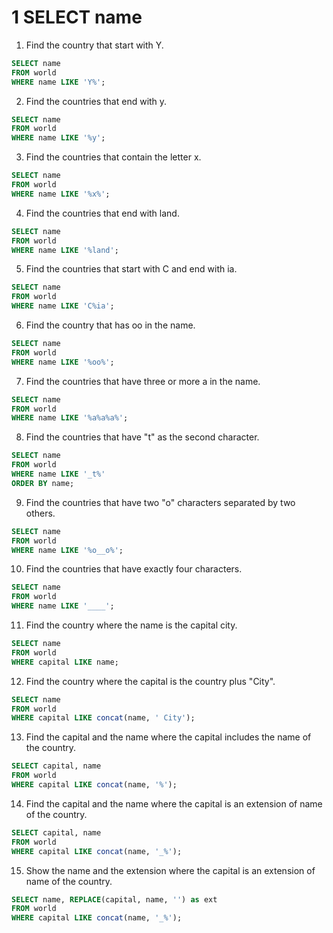 # 1 SELECT name

1. Find the country that start with Y.
```sql
SELECT name
FROM world
WHERE name LIKE 'Y%';
```

2. Find the countries that end with y.
```sql
SELECT name
FROM world
WHERE name LIKE '%y';
```

3. Find the countries that contain the letter x.
```sql
SELECT name
FROM world
WHERE name LIKE '%x%';
```

4. Find the countries that end with land.
```sql
SELECT name
FROM world
WHERE name LIKE '%land';
```

5. Find the countries that start with C and end with ia.
```sql
SELECT name
FROM world
WHERE name LIKE 'C%ia';
```

6. Find the country that has oo in the name.
```sql
SELECT name
FROM world
WHERE name LIKE '%oo%';
```

7. Find the countries that have three or more a in the name.
```sql
SELECT name
FROM world
WHERE name LIKE '%a%a%a%';
```

8. Find the countries that have "t" as the second character.
```sql
SELECT name
FROM world
WHERE name LIKE '_t%'
ORDER BY name;
```

9. Find the countries that have two "o" characters separated by two others.
```sql
SELECT name
FROM world
WHERE name LIKE '%o__o%';
```

10. Find the countries that have exactly four characters.
```sql
SELECT name
FROM world
WHERE name LIKE '____';
```

11. Find the country where the name is the capital city.
```sql
SELECT name
FROM world
WHERE capital LIKE name;
```

12. Find the country where the capital is the country plus "City".
```sql
SELECT name
FROM world
WHERE capital LIKE concat(name, ' City');
```

13. Find the capital and the name where the capital includes the name of the country.
```sql
SELECT capital, name
FROM world
WHERE capital LIKE concat(name, '%');
```

14. Find the capital and the name where the capital is an extension of name of the country.
```sql
SELECT capital, name
FROM world
WHERE capital LIKE concat(name, '_%');
```

15. Show the name and the extension where the capital is an extension of name of the country.
```sql
SELECT name, REPLACE(capital, name, '') as ext
FROM world
WHERE capital LIKE concat(name, '_%');
```